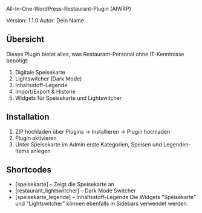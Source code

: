 All-In-One-WordPress-Restaurant-Plugin (AIWRP)

Version: 1.1.0
Autor: Dein Name

## Übersicht

Dieses Plugin bietet alles, was Restaurant-Personal ohne IT-Kenntnisse benötigt:

1. Digitale Speisekarte
2. Lightswitcher (Dark Mode)
3. Inhaltsstoff-Legende
4. Import/Export & Historie
5. Widgets für Speisekarte und Lightswitcher

## Installation

1. ZIP hochladen über Plugins → Installieren → Plugin hochladen  
2. Plugin aktivieren  
3. Unter Speisekarte im Admin erste Kategorien, Speisen und Legenden-Items anlegen

## Shortcodes

- [speisekarte] – Zeigt die Speisekarte an
- [restaurant_lightswitcher] – Dark Mode Switcher
- [speisekarte_legende] – Inhaltsstoff-Legende
Die Widgets "Speisekarte" und "Lightswitcher" können ebenfalls in Sidebars verwendet werden.

